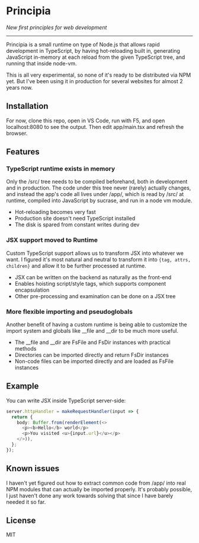 # Principia

*New first principles for web development*

---

Principia is a small runtime on type of Node.js that allows rapid development in TypeScript, by having hot-reloading built in, generating JavaScript in-memory at each reload from the given TypeScript tree, and running that inside node-vm.

This is all very experimental, so none of it's ready to be distributed via NPM yet. But I've been using it in production for several websites for almost 2 years now.


## Installation

For now, clone this repo, open in VS Code, run with F5, and open localhost:8080 to see the output. Then edit app/main.tsx and refresh the browser.


## Features


### TypeScript runtime exists in memory

Only the /src/ tree needs to be compiled beforehand, both in development and in production. The code under this tree never (rarely) actually changes, and instead the app's code all lives under /app/, which is read by /src/ at runtime, compiled into JavaScript by sucrase, and run in a node vm module.

* Hot-reloading becomes very fast
* Production site doesn't need TypeScript installed
* The disk is spared from constant writes during dev

### JSX support moved to Runtime

Custom TypeScript support allows us to transform JSX into whatever we want. I figured it's most natural and neutral to transform it into `{tag, attrs, children}` and allow it to be further processed at runtime.

* JSX can be written on the backend as naturally as the front-end
* Enables hoisting script/style tags, which supports component encapsulation
* Other pre-processing and examination can be done on a JSX tree

### More flexible importing and pseudoglobals

Another benefit of having a custom runtime is being able to customize the import system and globals like __file and __dir to be much more useful.

* The __file and __dir are FsFile and FsDir instances with practical methods
* Directories can be imported directly and return FsDir instances
* Non-code files can be imported directly and are loaded as FsFile instances


## Example

You can write JSX inside TypeScript server-side:

```typescript
server.httpHandler = makeRequestHandler(input => {
  return {
    body: Buffer.from(renderElement(<>
      <p><b>Hello</b> world</p>
      <p>You visited <u>{input.url}</u></p>
    </>)),
  };
});
```


## Known issues

I haven't yet figured out how to extract common code from /app/ into real NPM modules that can actually be imported properly. It's probably possible, I just haven't done any work towards solving that since I have barely needed it so far.

## License

MIT
